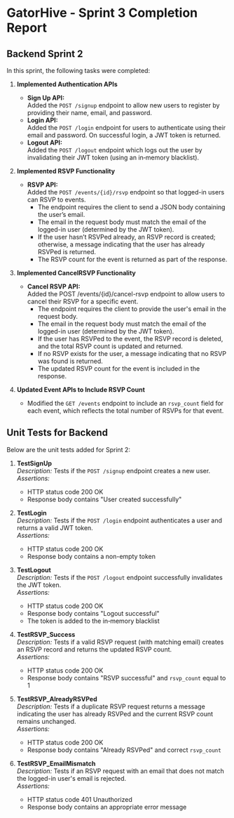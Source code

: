# GatorHive - Sprint 3 Completion Report

## Backend Sprint 2 

In this sprint, the following tasks were completed:

1. **Implemented Authentication APIs**
   - **Sign Up API:**  
     Added the `POST /signup` endpoint to allow new users to register by providing their name, email, and password.
   - **Login API:**  
     Added the `POST /login` endpoint for users to authenticate using their email and password. On successful login, a JWT token is returned.
   - **Logout API:**  
     Added the `POST /logout` endpoint which logs out the user by invalidating their JWT token (using an in‑memory blacklist).

2. **Implemented RSVP Functionality**
   - **RSVP API:**  
     Added the `POST /events/{id}/rsvp` endpoint so that logged-in users can RSVP to events.
     - The endpoint requires the client to send a JSON body containing the user’s email.
     - The email in the request body must match the email of the logged-in user (determined by the JWT token).
     - If the user hasn’t RSVPed already, an RSVP record is created; otherwise, a message indicating that the user has already RSVPed is returned.
     - The RSVP count for the event is returned as part of the response.

3. **Implemented CancelRSVP Functionality**
   - **Cancel RSVP API:**  
     Added the POST /events/{id}/cancel-rsvp endpoint to allow users to cancel their RSVP for a specific event.
     - The endpoint requires the client to provide the user's email in the request body.
     - The email in the request body must match the email of the logged-in user (determined by the JWT token).
     - If the user has RSVPed to the event, the RSVP record is deleted, and the total RSVP count is updated and returned.
     - If no RSVP exists for the user, a message indicating that no RSVP was found is returned.
     - The updated RSVP count for the event is included in the response.

4. **Updated Event APIs to Include RSVP Count**
   - Modified the `GET /events` endpoint to include an `rsvp_count` field for each event, which reflects the total number of RSVPs for that event.

## Unit Tests for Backend

Below are the unit tests added for Sprint 2:

1. **TestSignUp**  
   *Description:* Tests if the `POST /signup` endpoint creates a new user.  
   *Assertions:*  
   - HTTP status code 200 OK  
   - Response body contains "User created successfully"

2. **TestLogin**  
   *Description:* Tests if the `POST /login` endpoint authenticates a user and returns a valid JWT token.  
   *Assertions:*  
   - HTTP status code 200 OK  
   - Response body contains a non-empty token

3. **TestLogout**  
   *Description:* Tests if the `POST /logout` endpoint successfully invalidates the JWT token.  
   *Assertions:*  
   - HTTP status code 200 OK  
   - Response body contains "Logout successful"  
   - The token is added to the in‑memory blacklist

4. **TestRSVP_Success**  
   *Description:* Tests if a valid RSVP request (with matching email) creates an RSVP record and returns the updated RSVP count.  
   *Assertions:*  
   - HTTP status code 200 OK  
   - Response body contains "RSVP successful" and `rsvp_count` equal to 1

5. **TestRSVP_AlreadyRSVPed**  
   *Description:* Tests if a duplicate RSVP request returns a message indicating the user has already RSVPed and the current RSVP count remains unchanged.  
   *Assertions:*  
   - HTTP status code 200 OK  
   - Response body contains "Already RSVPed" and correct `rsvp_count`

6. **TestRSVP_EmailMismatch**  
    *Description:* Tests if an RSVP request with an email that does not match the logged-in user's email is rejected.  
    *Assertions:*  
    - HTTP status code 401 Unauthorized  
    - Response body contains an appropriate error message
